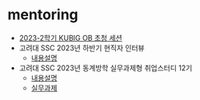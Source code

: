 # mentoring

- [2023-2학기 KUBIG OB 초청 세션](https://www.instagram.com/p/Cy-z_TdPiST/?utm_source=ig_web_copy_link&igsh=MzRlODBiNWFlZA==)
- 고려대 SSC 2023년 하반기 현직자 인터뷰
    - [내용설명](https://github.com/hyeon95y/ssc_mentoring_2023_12/tree/main)
- 고려대 SSC 2023년 동계방학 실무과제형 취업스터디 12기
    - [내용설명](https://www.koreapas.com/m/view.php?id=jobs&no=449113)
    - [실무과제](https://github.com/hyeon95y/ssc_mentoring_2024_01)

